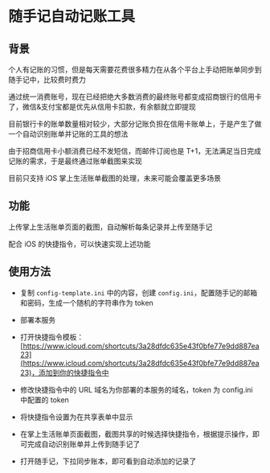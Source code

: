 # 随手记自动记账工具

## 背景

个人有记账的习惯，但是每天需要花费很多精力在从各个平台上手动把账单同步到随手记中，比较费时费力

通过统一消费账号，现在已经把绝大多数消费的最终账号都变成招商银行的信用卡了，微信&支付宝都是优先从信用卡扣款，有余额就立即提现

目前银行卡的账单数量相对较少，大部分记账负担在信用卡账单上，于是产生了做一个自动识别账单并记账的工具的想法

由于招商信用卡小额消费已经不发短信，而邮件订阅也是 T+1，无法满足当日完成记账的需求，于是最终通过账单截图来实现

目前只支持 iOS 掌上生活账单截图的处理，未来可能会覆盖更多场景

## 功能

上传掌上生活账单页面的截图，自动解析每条记录并上传至随手记

配合 iOS 的快捷指令，可以快速实现上述功能

## 使用方法

- 复制 `config-template.ini` 中的内容，创建 `config.ini`，配置随手记的邮箱和密码，生成一个随机的字符串作为 token

- 部署本服务

- 打开快捷指令模板：[https://www.icloud.com/shortcuts/3a28dfdc635e43f0bfe77e9dd887ea23](https://www.icloud.com/shortcuts/3a28dfdc635e43f0bfe77e9dd887ea23)，添加到你的快捷指令中

- 修改快捷指令中的 URL 域名为你部署的本服务的域名，token 为 config.ini 中配置的 token

- 将快捷指令设置为在共享表单中显示

- 在掌上生活账单页面截图，截图共享的时候选择快捷指令，根据提示操作，即可完成自动识别账单并上传到随手记了

- 打开随手记，下拉同步账本，即可看到自动添加的记录了
